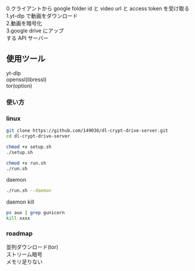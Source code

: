 #

0.クライアントから google folder id と video url と access token を受け取る  
1.yt-dlp で動画をダウンロード  
2.動画を暗号化  
3.google drive にアップ  
する API サーバー

## 使用ツール

yt-dlp  
openssl(libressl)  
tor(option)

### 使い方

### linux

```sh
git clone https://github.com/149036/dl-crypt-drive-server.git
cd dl-crypt-drive-server

chmod +x setup.sh
./setup.sh

chmod +x run.sh
./run.sh
```

daemon

```sh
./run.sh --daemon
```

daemon kill

```sh
ps aux | grep gunicorn
kill xxxx
```

### roadmap

並列ダウンロード(tor)  
ストリーム暗号  
メモリ足りない
